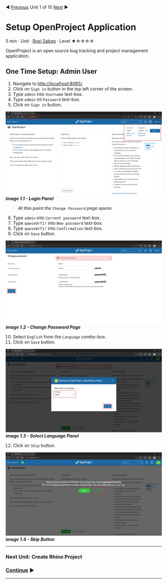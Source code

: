 :arrow_backward: [Previous](./00.Module.md) Unit 1 of 10 [Next](./02.CreateRhinoProject.md) :arrow_forward:

# Setup OpenProject Application
5 min · Unit · [Roei Sabag](https://www.linkedin.com/in/roei-sabag-247aa18/) · Level ★☆☆☆☆

OpenProject is an open source bug tracking and project management application.

## One Time Setup: Admin User
1. Navigate to [http://localhost:8085/](http://localhost:8085/).
2. Click on `Sign in` button in the top left corner of the screen.
3. Type `admin` into `Username` text-box.
4. Type `admin` int `Password` text-box.
5. Click on `Sign in` button.  

![image 1.1 - Login Panel](./Images/m01u01_1.png)  
_**image 1.1 - Login Panel**_  

> _**At this point the `Change Password` page opens**_  

6. Type `admin` into `Current password` text-box.
7. Type `qawsedrf1!` into `New password` text-box.
8. Type `qawsedrf1!` into `Confirmation` text-box.
9. Click on `Save` button.  

![image 1.2 - Change Password Page](./Images/m01u01_2.png)  
_**image 1.2 - Change Password Page**_  

10. Select `English` from the `Language` combo-box.
11. Click on `Save` button.

![image 1.3 - Select Language Panel](./Images/m01u01_3.png)  
_**image 1.3 - Select Language Panel**_   

12. Click on `Skip` button.  

![image 1.4 - Skip Button](./Images/m01u01_4.png)  
_**image 1.4 - Skip Button**_   

---
### Next Unit: Create Rhino Project
### [Continue](./02.CreateRhinoProject.md) :arrow_forward:
---